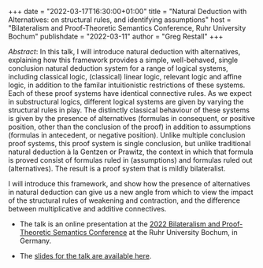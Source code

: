 +++
date = "2022-03-17T16:30:00+01:00"
title = "Natural Deduction with Alternatives: on structural rules, and identifying assumptions"
host = "Bilateralism and Proof-Theoretic Semantics Conference, Ruhr University Bochum"
publishdate = "2022-03-11"
author = "Greg Restall"
+++

*Abstract*: In this talk, I will introduce natural deduction with alternatives, explaining how this framework provides a simple, well-behaved, single conclusion natural deduction system for a range of logical systems, including classical logic, (classical) linear logic, relevant logic and affine logic, in addition to the familar intuitionistic restrictions of these systems. Each of these proof systems have identical connective rules. As we expect in substructural logics, different logical systems are given by varying the structural rules in play. The distinctly classical behaviour of these systems is given by the presence of alternatives (formulas in consequent, or positive position, other than the conclusion of the proof) in addition to assumptions (formulas in antecedent, or negative position). Unlike multiple conclusion proof systems, this proof system is single conclusion, but unlike traditional natural deduction à la Gentzen or Prawitz, the context in which that formula is proved consist of formulas ruled in (assumptions) and formulas ruled out (alternatives). The result is a proof system that is mildly bilateralist.

I will introduce this framework, and show how the presence of alternatives in natural deduction can give us a new angle from which to view the impact of the structural rules of weakening and contraction, and the difference between multiplicative and additive connectives.


* The talk is an online presentation at the [2022 Bilateralism and Proof-Theoretic Semantics Conference](https://sites.google.com/view/conferencebilateralism2022/home) at the Ruhr University Bochum, in Germany. 

* The [slides for the talk are available here](/slides/natural-deduction-with-alternatives-bochum.pdf).

